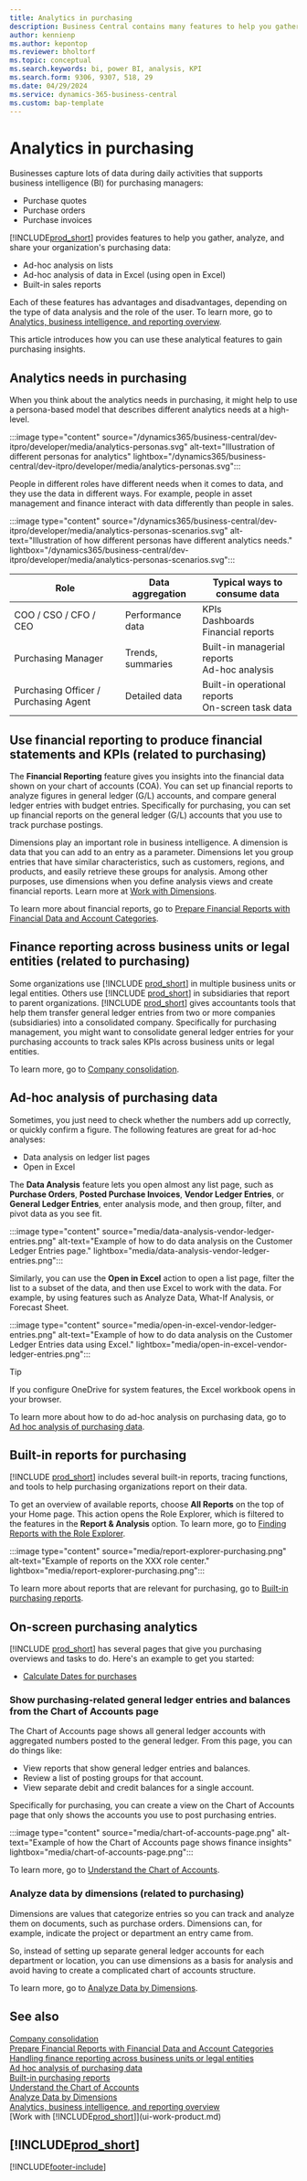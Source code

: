 ```yaml
---
title: Analytics in purchasing
description: Business Central contains many features to help you gather, analyze, and share valuable sales data for business intelligence and decision-making within the purchasing organization.
author: kennienp
ms.author: kepontop
ms.reviewer: bholtorf
ms.topic: conceptual
ms.search.keywords: bi, power BI, analysis, KPI
ms.search.form: 9306, 9307, 518, 29
ms.date: 04/29/2024
ms.service: dynamics-365-business-central
ms.custom: bap-template
---
```


# Analytics in purchasing

Businesses capture lots of data during daily activities that supports business intelligence (BI) for purchasing managers:

- Purchase quotes
- Purchase orders
- Purchase invoices

[!INCLUDE[prod_short](includes/prod_short.md)] provides features to help you gather, analyze, and share your organization's purchasing data:

- Ad-hoc analysis on lists
- Ad-hoc analysis of data in Excel (using open in Excel)
- Built-in sales reports

Each of these features has advantages and disadvantages, depending on the type of data analysis and the role of the user. To learn more, go to [Analytics, business intelligence, and reporting overview](reports-bi-reporting.md).

This article introduces how you can use these analytical features to gain purchasing insights.

## Analytics needs in purchasing

When you think about the analytics needs in purchasing, it might help to use a persona-based model that describes different analytics needs at a high-level.

:::image type="content" source="/dynamics365/business-central/dev-itpro/developer/media/analytics-personas.svg" alt-text="Illustration of different personas for analytics" lightbox="/dynamics365/business-central/dev-itpro/developer/media/analytics-personas.svg":::

People in different roles have different needs when it comes to data, and they use the data in different ways. For example, people in asset management and finance interact with data differently than people in sales.

:::image type="content" source="/dynamics365/business-central/dev-itpro/developer/media/analytics-personas-scenarios.svg" alt-text="Illustration of how different personas have different analytics needs." lightbox="/dynamics365/business-central/dev-itpro/developer/media/analytics-personas-scenarios.svg":::

| Role              | Data aggregation  | Typical ways to consume data                          | 
|-------------------|-------------------| ----------------------------------------------------- |
|COO / CSO / CFO / CEO    | Performance data  | KPIs <br> Dashboards <br> Financial reports           |
|Purchasing Manager      | Trends, summaries | Built-in managerial reports <br> Ad-hoc analysis      | 
|Purchasing Officer / Purchasing Agent | Detailed data     | Built-in operational reports <br> On-screen task data |

<!-- 
## Purchasing KPIs

A key performance indicator (KPI) is a measurable value that shows how effectively you’re meeting your goals. In purchasing management, people often use the following KPIs to monitor their organization's purchasing performance:

- TODO  
-->

## Use financial reporting to produce financial statements and KPIs (related to purchasing)

The **Financial Reporting** feature gives you insights into the financial data shown on your chart of accounts (COA). You can set up financial reports to analyze figures in general ledger (G/L) accounts, and compare general ledger entries with budget entries. Specifically for purchasing, you can set up financial reports on the general ledger (G/L) accounts that you use to track purchase postings.

Dimensions play an important role in business intelligence. A dimension is data that you can add to an entry as a parameter. Dimensions let you group entries that have similar characteristics, such as customers, regions, and products, and easily retrieve these groups for analysis. Among other purposes, use dimensions when you define analysis views and create financial reports. Learn more at [Work with Dimensions](finance-dimensions.md).

To learn more about financial reports, go to [Prepare Financial Reports with Financial Data and Account Categories](bi-how-work-account-schedule.md).

## Finance reporting across business units or legal entities (related to purchasing)

Some organizations use [!INCLUDE [prod_short](includes/prod_short.md)] in multiple business units or legal entities. Others use [!INCLUDE [prod_short](includes/prod_short.md)] in subsidiaries that report to parent organizations. [!INCLUDE [prod_short](includes/prod_short.md)] gives accountants tools that help them transfer general ledger entries from two or more companies (subsidiaries) into a consolidated company. Specifically for purchasing management, you might want to consolidate general ledger entries for your purchasing accounts to track sales KPIs across business units or legal entities.

To learn more, go to [Company consolidation](finance-consolidated-company-reporting.md).

## Ad-hoc analysis of purchasing data

Sometimes, you just need to check whether the numbers add up correctly, or quickly confirm a figure. The following features are great for ad-hoc analyses:

- Data analysis on ledger list pages
- Open in Excel

The **Data Analysis** feature lets you open almost any list page, such as **Purchase Orders**, **Posted Purchase Invoices**, **Vendor Ledger Entries**, or **General Ledger Entries**, enter analysis mode, and then group, filter, and pivot data as you see fit.

:::image type="content" source="media/data-analysis-vendor-ledger-entries.png" alt-text="Example of how to do data analysis on the Customer Ledger Entries page." lightbox="media/data-analysis-vendor-ledger-entries.png":::

Similarly, you can use the **Open in Excel** action to open a list page, filter the list to a subset of the data, and then use Excel to work with the data. For example, by using features such as Analyze Data, What-If Analysis, or Forecast Sheet.

:::image type="content" source="media/open-in-excel-vendor-ledger-entries.png" alt-text="Example of how to do data analysis on the Customer Ledger Entries data using Excel." lightbox="media/open-in-excel-vendor-ledger-entries.png":::

> [!TIP]
> If you configure OneDrive for system features, the Excel workbook opens in your browser.

To learn more about how to do ad-hoc analysis on purchasing data, go to [Ad hoc analysis of purchasing data](ad-hoc-analysis-purchasing.md).

## Built-in reports for purchasing

[!INCLUDE [prod_short](includes/prod_short.md)] includes several built-in reports, tracing functions, and tools to help purchasing organizations report on their data.

To get an overview of available reports, choose **All Reports** on the top of your Home page. This action opens the Role Explorer, which is filtered to the features in the **Report & Analysis** option. To learn more, go to [Finding Reports with the Role Explorer](ui-role-explorer.md).

:::image type="content" source="media/report-explorer-purchasing.png" alt-text="Example of reports on the XXX role center." lightbox="media/report-explorer-purchasing.png":::

<!-- Built-in reports come in two flavors:

- Designed for print (pdf).
- Designed for analysis in Excel. -->

To learn more about reports that are relevant for purchasing, go to [Built-in purchasing reports](purchase-reports.md).

## On-screen purchasing analytics

[!INCLUDE [prod_short](includes/prod_short.md)] has several pages that give you purchasing overviews and tasks to do. Here's an example to get you started:

- [Calculate Dates for purchases](purchasing-date-calculation-for-purchases.md)

### Show purchasing-related general ledger entries and balances from the Chart of Accounts page

The Chart of Accounts page shows all general ledger accounts with aggregated numbers posted to the general ledger. From this page, you can do things like:  

- View reports that show general ledger entries and balances.  
- Review a list of posting groups for that account.
- View separate debit and credit balances for a single account.

Specifically for purchasing, you can create a view on the Chart of Accounts page that only shows the accounts you use to post purchasing entries.

:::image type="content" source="media/chart-of-accounts-page.png" alt-text="Example of how the Chart of Accounts page shows finance insights" lightbox="media/chart-of-accounts-page.png":::

To learn more, go to [Understand the Chart of Accounts](finance-general-ledger.md#the-chart-of-accounts).

### Analyze data by dimensions (related to purchasing)

Dimensions are values that categorize entries so you can track and analyze them on documents, such as purchase orders. Dimensions can, for example, indicate the project or department an entry came from.  

So, instead of setting up separate general ledger accounts for each department or location, you can use dimensions as a basis for analysis and avoid having to create a complicated chart of accounts structure.

To learn more, go to [Analyze Data by Dimensions](bi-how-analyze-data-dimension.md).

## See also

[Company consolidation](finance-consolidated-company-reporting.md)  
[Prepare Financial Reports with Financial Data and Account Categories](bi-how-work-account-schedule.md)  
[Handling finance reporting across business units or legal entities](finance-consolidated-company-reporting.md)  
[Ad hoc analysis of purchasing data](ad-hoc-analysis-purchasing.md)  
[Built-in purchasing reports](purchase-reports.md)  
[Understand the Chart of Accounts](finance-general-ledger.md#the-chart-of-accounts)  
[Analyze Data by Dimensions](bi-how-analyze-data-dimension.md)  
[Analytics, business intelligence, and reporting overview](reports-bi-reporting.md)  
[Work with [!INCLUDE[prod_short](includes/prod_short.md)]](ui-work-product.md)  

## [!INCLUDE[prod_short](includes/free_trial_md.md)]  

[!INCLUDE[footer-include](includes/footer-banner.md)]
